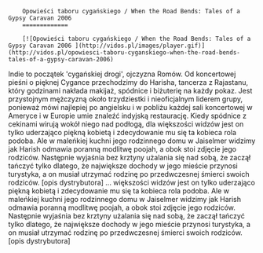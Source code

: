 
        Opowieści taboru cygańskiego / When the Road Bends: Tales of a Gypsy Caravan 2006 
        =============
        
        [![Opowieści taboru cygańskiego / When the Road Bends: Tales of a Gypsy Caravan 2006 ](http://vidos.pl/images/player.gif)](http://vidos.pl/opowiesci-taboru-cyganskiego-when-the-road-bends-tales-of-a-gypsy-caravan-2006)
        
        
 Indie to początek 'cygańskiej drogi', ojczyzna Romów. Od koncertowej pieśni o pięknej Cygance przechodzimy do Harisha, tancerza z Rajastanu, który godzinami nakłada makijaż, spódnice i biżuterię na każdy pokaz. Jest przystojnym mężczyzną około trzydziestki i nieoficjalnym liderem grupy, ponieważ mówi najlepiej po angielsku i w pobliżu każdej sali koncertowej w Ameryce i w Europie umie znaleźć indyjską restaurację. Kiedy spódnice z cekinami wirują wokół niego nad podłogą, dla większości widzów jest on tylko uderzająco piękną kobietą i zdecydowanie mu się ta kobieca rola podoba. Ale w maleńkiej kuchni jego rodzinnego domu w Jaiselmer widzimy jak Harish odmawia poranną modlitwę poojah, a obok stoi zdjęcie jego rodziców. Następnie wyjaśnia bez krztyny użalania się nad sobą, że zaczął tańczyć tylko dlatego, że największe dochody w jego mieście przynosi turystyka, a on musiał utrzymać rodzinę po przedwczesnej śmierci swoich rodziców. [opis dystrybutora]   ... większości widzów jest on tylko uderzająco piękną kobietą i zdecydowanie mu się ta kobieca rola podoba. Ale w maleńkiej kuchni jego rodzinnego domu w Jaiselmer widzimy jak Harish odmawia poranną modlitwę poojah, a obok stoi zdjęcie jego rodziców. Następnie wyjaśnia bez krztyny użalania się nad sobą, że zaczął tańczyć tylko dlatego, że największe dochody w jego mieście przynosi turystyka, a on musiał utrzymać rodzinę po przedwczesnej śmierci swoich rodziców. [opis dystrybutora]
    